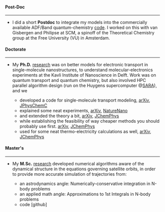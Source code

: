 #### Post-Doc
---------------

* I did a short **Postdoc** to integrate my models into the commercially available ADF/Band quantum-chemistry [code](https://www.scm.com/doc/BAND/Input/NEGF.html). I worked on this with van Gisbergen and Philipse at SCM, a spinoff of the Theoretical Chemistry group at the Free University (VU) in Amsterdam.


    
#### Doctorate
-----------------
* My **Ph.D.** [research](https://repository.tudelft.nl/islandora/object/uuid:5a6b8240-1033-4834-b947-09c54b0f891b?collection=research) was on better models for electronic transport in single-molecule nanostructures, to understand molecular-electronics experiments at the Kavli Institute of Nanoscience in Delft. Work was on quantum transport and quantum chemistry, but also involved HPC parallel algorithm design (run on the Huygens supercomputer @[SARA](https://www.surf.nl/en/about-surf/subsidiaries/surfsara)), and we

  - developed a code for single-molecule transport modeling, [arXiv](https://arxiv.org/abs/1403.3860), [JPhysChemC](https://pubs.acs.org/doi/abs/10.1021/jp3044225)
  - explained some neat experiments, [arXiv](https://arxiv.org/abs/1403.4266), [NatureNano](https://www.nature.com/articles/nnano.2013.26)
  - and  extended the theory a bit, [arXiv](https://arxiv.org/abs/1511.06413), [JChemPhys](https://aip.scitation.org/doi/abs/10.1063/1.4934882)
  - while establishing the feasibility of way cheaper methods you should probably use first. [arXiv](https://arxiv.org/abs/1403.3861), [JChemPhys](https://aip.scitation.org/doi/abs/10.1063/1.4793259)
  - used for some neat thermo-electricity calculations as well, [arXiv](https://arxiv.org/abs/1507.00179), [JChemPhys](https://aip.scitation.org/doi/abs/10.1063/1.4913290)



#### Master's
---------------

* My **M.Sc.** [research](https://repository.tudelft.nl/islandora/object/uuid:922fcd8d-bd5a-446a-ad27-6827e3aeba1d/?collection=research) developed numerical algorithms aware of the dynamical structure in the equations governing satellite orbits, in order to provide more accurate simulation of trajectories from:
    
  - an astrodynamics angle: Numerically-conservative integration in N-body problems
  - an applied math angle: Approximations to 1st Integrals in N-body problems
  - code [github]
